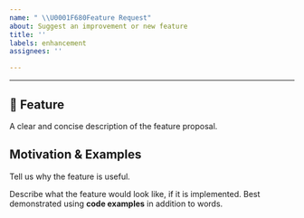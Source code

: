 ```yaml
---
name: " \\U0001F680Feature Request"
about: Suggest an improvement or new feature
title: ''
labels: enhancement
assignees: ''

---
```


---

## 🚀 Feature
A clear and concise description of the feature proposal.

## Motivation & Examples

Tell us why the feature is useful.

Describe what the feature would look like, if it is implemented.
Best demonstrated using **code examples** in addition to words.
